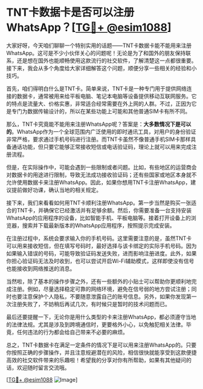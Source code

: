 # TNT卡数据卡是否可以注册WhatsApp？[[TG💪+ @esim1088](https://t.me/s/esim1088)]

大家好呀，今天咱们聊聊一个特别实用的话题——TNT卡数据卡能不能用来注册WhatsApp。这可是不少小伙伴关心的问题呢！无论是为了和国外的朋友保持联系，还是想在国外也能顺畅使用这款流行的社交软件，了解清楚这一点都很重要。接下来，我会从多个角度给大家详细解答这个问题，顺便分享一些相关的经验和小技巧。

首先，咱们得明白什么是TNT卡。简单来说，TNT卡是一种专门用于提供网络连接的数据卡，通常被用来给平板电脑、笔记本电脑等设备提供移动互联网服务。它的特点是流量大、价格实惠，非常适合经常需要在外上网的人群。不过，正因为它是专门为数据传输设计的，所以在某些功能上可能和其他普通SIM卡有所不同。

那么，TNT卡究竟能不能用来注册WhatsApp呢？答案是：**大多数情况下是可以的**。WhatsApp作为一个全球范围内广泛使用的即时通讯工具，对用户的身份验证非常严格，要求通过手机号码进行注册。而TNT卡虽然不像普通手机SIM卡那样具备通话功能，但只要它能够正常接收短信或电话验证码，理论上就可以用来完成注册流程。

但是，在实际操作中，可能会遇到一些限制或者问题。比如，有些地区的运营商会对数据卡的用途进行限制，导致无法成功接收验证码；还有些国家或地区本身就不允许使用数据卡来注册WhatsApp。因此，如果你想用TNT卡注册WhatsApp，建议提前做好功课，确认当地的相关规定。

接下来，我们来看看如何用TNT卡顺利注册WhatsApp。第一步当然是购买一张适合的TNT卡，并确保它已经激活并有足够余额。然后，你需要准备一台支持安装WhatsApp的应用程序的设备，比如智能手机、平板电脑等。接着打开设备上的浏览器，搜索并下载最新版本的WhatsApp应用程序，按照提示完成安装。

在注册过程中，系统会要求输入你的手机号码。这里需要注意的是，虽然TNT卡可以用来接收短信，但在填写号码时，最好选择与该卡绑定的实际手机号码。因为如果输入错误的号码，可能导致验证码发送失败，进而影响注册进度。此外，如果你担心验证码无法及时收到，也可以尝试开启Wi-Fi辅助模式，这样即使没有信号也能接收到网络推送的消息。

当然啦，除了基本的操作步骤之外，还有一些额外的小贴士可以帮助你更顺利地完成注册。例如，尽量选择稳定可靠的网络环境，避免在信号弱的地方尝试注册；同时也要注意保护个人隐私，不要随意泄露自己的账号信息。另外，如果你发现第一次注册失败了，不妨稍后再试几次，有时候只是暂时的技术问题而已。

最后还要提醒一下，无论你是用什么类型的卡来注册WhatsApp，都必须遵守当地的法律法规。尤其是涉及到跨境通信时，更要格外小心，以免触犯相关法律。毕竟，任何违法的行为都会给自己带来不必要的麻烦。

总之，TNT卡数据卡在满足一定条件的情况下是可以用来注册WhatsApp的。只要你按照正确的步骤操作，并且注意规避潜在的风险，相信很快就能享受到这款便捷高效的社交软件带来的乐趣啦！希望我的分享对你有所帮助，如果有其他疑问的话，欢迎随时留言交流哦。

[[TG💪+ @esim1088](https://t.me/s/esim1088) ![Image](https://i.postimg.cc/4NQfJmqS/Snipaste-2025-05-13-00-14-12.png)]
